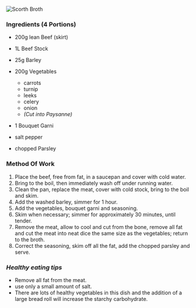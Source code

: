 ![Scorth Broth](resource:assets/images/stocksoupssauces/scoth_broth.png)

### **Ingredients (4 Portions)**
- 200g lean Beef (skirt)
- 1L Beef Stock
- 25g Barley
- 200g Vegetables
    - carrots
    - turnip
    - leeks
    - celery
    - onion
    - *(Cut into Paysanne)*

- 1 Bouquet Garni
- salt pepper
- chopped Parsley

### **Method Of Work**
1. Place the beef, free from fat, in a saucepan and
cover with cold water.
2. Bring to the boil, then immediately wash off under
running water.
3. Clean the pan, replace the meat, cover with cold
stock, bring to the boil and skim.
4. Add the washed barley, simmer for 1 hour.
5. Add the vegetables, bouquet garni and
seasoning.
6. Skim when necessary; simmer for approximately
30 minutes, until tender.
7. Remove the meat, allow to cool and cut from the
bone, remove all fat and cut the meat into neat
dice the same size as the vegetables; return to
the broth.
8. Correct the seasoning, skim off all the fat, add the
chopped parsley and serve.

### ***Healthy eating tips***
- Remove all fat from the meat.
- use only a small amount of salt.
- There are lots of healthy vegetables in this dish and the addition of a large bread roll will increase the starchy carbohydrate.
